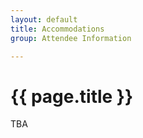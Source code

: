 ```yaml
---
layout: default
title: Accommodations
group: Attendee Information

---
```


# {{ page.title }}

TBA
